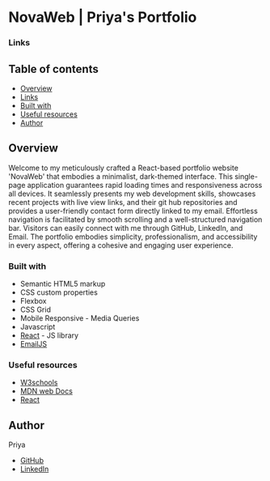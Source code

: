 # NovaWeb | Priya's Portfolio

### Links


## Table of contents

- [Overview](#overview)
- [Links](#links)
- [Built with](#built-with)
- [Useful resources](#useful-resources)
- [Author](#author)

## Overview
Welcome to my meticulously crafted a React-based portfolio website 'NovaWeb' that embodies a minimalist, dark-themed interface. This single-page application guarantees rapid loading times and responsiveness across all devices. It seamlessly presents my web development skills, showcases recent projects with live view links, and their git hub repositories and provides a user-friendly contact form directly linked to my email. Effortless navigation is facilitated by smooth scrolling and a well-structured navigation bar. Visitors can easily connect with me through GitHub, LinkedIn, and Email. The portfolio embodies simplicity, professionalism, and accessibility in every aspect, offering a cohesive and engaging user experience.

### Built with
- Semantic HTML5 markup
- CSS custom properties
- Flexbox
- CSS Grid
- Mobile Responsive - Media Queries
- Javascript
- [React](https://reactjs.org/) - JS library
- [EmailJS](https://www.emailjs.com/docs/examples/reactjs/)

### Useful resources
- [W3schools](https://www.w3schools.com/)
- [MDN web Docs](https://developer.mozilla.org/en-US/)
- [React](https://reactjs.org/)

## Author
Priya
- [GitHub](https://github.com/Priya-git21)
- [LinkedIn](https://www.linkedin.com/in/priya-makkar-851973223/)